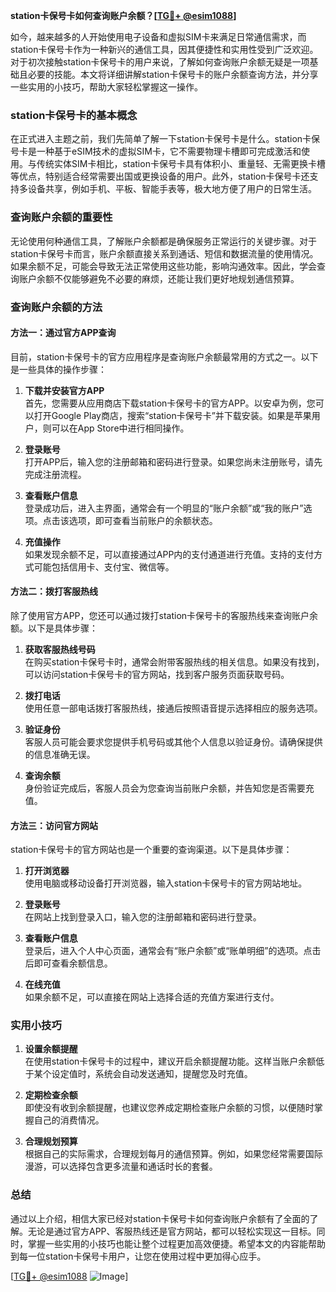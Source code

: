 **station卡保号卡如何查询账户余额？[[TG💪+ @esim1088](https://t.me/s/esim1088)]**

如今，越来越多的人开始使用电子设备和虚拟SIM卡来满足日常通信需求，而station卡保号卡作为一种新兴的通信工具，因其便捷性和实用性受到广泛欢迎。对于初次接触station卡保号卡的用户来说，了解如何查询账户余额无疑是一项基础且必要的技能。本文将详细讲解station卡保号卡的账户余额查询方法，并分享一些实用的小技巧，帮助大家轻松掌握这一操作。

### station卡保号卡的基本概念

在正式进入主题之前，我们先简单了解一下station卡保号卡是什么。station卡保号卡是一种基于eSIM技术的虚拟SIM卡，它不需要物理卡槽即可完成激活和使用。与传统实体SIM卡相比，station卡保号卡具有体积小、重量轻、无需更换卡槽等优点，特别适合经常需要出国或更换设备的用户。此外，station卡保号卡还支持多设备共享，例如手机、平板、智能手表等，极大地方便了用户的日常生活。

### 查询账户余额的重要性

无论使用何种通信工具，了解账户余额都是确保服务正常运行的关键步骤。对于station卡保号卡而言，账户余额直接关系到通话、短信和数据流量的使用情况。如果余额不足，可能会导致无法正常使用这些功能，影响沟通效率。因此，学会查询账户余额不仅能够避免不必要的麻烦，还能让我们更好地规划通信预算。

### 查询账户余额的方法

#### 方法一：通过官方APP查询

目前，station卡保号卡的官方应用程序是查询账户余额最常用的方式之一。以下是一些具体的操作步骤：

1. **下载并安装官方APP**  
   首先，您需要从应用商店下载station卡保号卡的官方APP。以安卓为例，您可以打开Google Play商店，搜索“station卡保号卡”并下载安装。如果是苹果用户，则可以在App Store中进行相同操作。

2. **登录账号**  
   打开APP后，输入您的注册邮箱和密码进行登录。如果您尚未注册账号，请先完成注册流程。

3. **查看账户信息**  
   登录成功后，进入主界面，通常会有一个明显的“账户余额”或“我的账户”选项。点击该选项，即可查看当前账户的余额状态。

4. **充值操作**  
   如果发现余额不足，可以直接通过APP内的支付通道进行充值。支持的支付方式可能包括信用卡、支付宝、微信等。

#### 方法二：拨打客服热线

除了使用官方APP，您还可以通过拨打station卡保号卡的客服热线来查询账户余额。以下是具体步骤：

1. **获取客服热线号码**  
   在购买station卡保号卡时，通常会附带客服热线的相关信息。如果没有找到，可以访问station卡保号卡的官方网站，找到客户服务页面获取号码。

2. **拨打电话**  
   使用任意一部电话拨打客服热线，接通后按照语音提示选择相应的服务选项。

3. **验证身份**  
   客服人员可能会要求您提供手机号码或其他个人信息以验证身份。请确保提供的信息准确无误。

4. **查询余额**  
   身份验证完成后，客服人员会为您查询当前账户余额，并告知您是否需要充值。

#### 方法三：访问官方网站

station卡保号卡的官方网站也是一个重要的查询渠道。以下是具体步骤：

1. **打开浏览器**  
   使用电脑或移动设备打开浏览器，输入station卡保号卡的官方网站地址。

2. **登录账号**  
   在网站上找到登录入口，输入您的注册邮箱和密码进行登录。

3. **查看账户信息**  
   登录后，进入个人中心页面，通常会有“账户余额”或“账单明细”的选项。点击后即可查看余额信息。

4. **在线充值**  
   如果余额不足，可以直接在网站上选择合适的充值方案进行支付。

### 实用小技巧

1. **设置余额提醒**  
   在使用station卡保号卡的过程中，建议开启余额提醒功能。这样当账户余额低于某个设定值时，系统会自动发送通知，提醒您及时充值。

2. **定期检查余额**  
   即使没有收到余额提醒，也建议您养成定期检查账户余额的习惯，以便随时掌握自己的消费情况。

3. **合理规划预算**  
   根据自己的实际需求，合理规划每月的通信预算。例如，如果您经常需要国际漫游，可以选择包含更多流量和通话时长的套餐。

### 总结

通过以上介绍，相信大家已经对station卡保号卡如何查询账户余额有了全面的了解。无论是通过官方APP、客服热线还是官方网站，都可以轻松实现这一目标。同时，掌握一些实用的小技巧也能让整个过程更加高效便捷。希望本文的内容能帮助到每一位station卡保号卡用户，让您在使用过程中更加得心应手。

[[TG💪+ @esim1088](https://t.me/s/esim1088) ![Image](https://i.postimg.cc/4NQfJmqS/Snipaste-2025-05-13-00-14-12.png)]